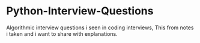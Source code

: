 # Python-Interview-Questions
Algorithmic interview questions i seen in coding interviews, This from notes i taken and i want to share with explanations. 
